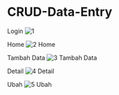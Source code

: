 # CRUD-Data-Entry
Login
![1](https://user-images.githubusercontent.com/64520750/160753999-f7891c9d-4a05-4d7c-a73c-dac3bbbf9061.PNG)


Home
![2  Home](https://user-images.githubusercontent.com/64520750/160754030-51e02b11-01ec-45b2-9052-1458ca21be83.PNG)


Tambah Data
![3  Tambah Data](https://user-images.githubusercontent.com/64520750/160754049-84a05e75-1218-49a2-b1bf-d86f29c5af71.PNG)


Detail
![4  Detail](https://user-images.githubusercontent.com/64520750/160754075-7d92d4de-e605-4a36-b4da-c0114aafdffe.PNG)


Ubah
![5  Ubah](https://user-images.githubusercontent.com/64520750/160754096-c604b60f-c711-4ca3-b8fe-ff3769d2578d.PNG)




